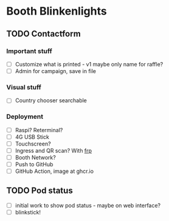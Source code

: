 # Booth Blinkenlights

## TODO Contactform

### Important stuff

* [ ] Customize what is printed - v1 maybe only name for raffle?
* [ ] Admin for campaign, save in file

### Visual stuff

* [ ] Country chooser searchable

### Deployment

* [ ] Raspi? Reterminal?
* [ ] 4G USB Stick
* [ ] Touchscreen?
* [ ] Ingress and QR scan? With [frp](https://github.com/fatedier/frp)
* [ ] Booth Network?
* [ ] Push to GitHub
* [ ] GitHub Action, image at ghcr.io

## TODO Pod status

* [ ] initial work to show pod status - maybe on web interface?
* [ ] blinkstick!
